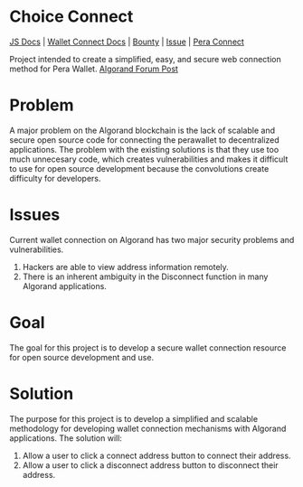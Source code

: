 # Choice Connect

[JS Docs](https://developer.algorand.org/docs/sdks/javascript/) | 
[Wallet Connect Docs](https://developer.algorand.org/docs/get-details/walletconnect/) |
[Bounty](https://github.com/algorandfoundation/grow-algorand/issues/150) | [Issue](https://github.com/perawallet/connect/issues/32) | [Pera Connect](https://github.com/perawallet/connect)

Project intended to create a simplified, easy, and secure web connection method for Pera Wallet. [Algorand Forum Post](https://forum.algorand.org/t/choice-coin-connect-for-algorand-addresses/7796)

# Problem

A major problem on the Algorand blockchain is the lack of scalable and secure open source code for connecting the perawallet to decentralized applications.
The problem with the existing solutions is that they use too much unnecesary code, which creates vulnerabilities and makes it difficult to use for open source development because the convolutions create difficulty for developers.

# Issues
Current wallet connection on Algorand has two major security problems and vulnerabilities.

1. Hackers are able to view address information remotely.
2. There is an inherent ambiguity in the Disconnect function in many Algorand applications.

# Goal

The goal for this project is to develop a secure wallet connection resource for open source development and use.

# Solution

The purpose for this project is to develop a simplified and scalable methodology for developing wallet connection mechanisms with Algorand applications. The solution will:

1. Allow a user to click a connect address button to connect their address.
2. Allow a user to click a disconnect address button to disconnect their address.
